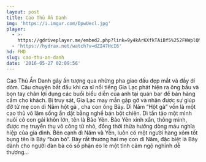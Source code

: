 ```yaml
---
layout: post
title: Cao Thủ Ẩn Danh
img: 'https://i.imgur.com/DpwUecl.jpg'
player:
  - >-
    https://gdriveplayer.me/embed2.php?link=9y4kArKXfkTAiBf5%252FHWplQNiWVIF1wXjtoblOEmWbJIICDg1ReQBxmqbNVgXyHwrvb7Lpi1ZdgJ19RHE7CUqD9UaVe5E%252BJXrj98aAdoAt0lqpOMZI%252FsICQuEDFQZ%252FUFT2QYNqQq2h0zUijBg6fZTmt5Fn6zBl3pnEYCHMaY%252BSAP%252FEwSa9fJqjfb%252BuZZL1j7U42QTjAjZD%252FFHVfxJmPS6Jk
  - 'https://hydrax.net/watch?v=dZI47HcI6'
hd: FHD
slug: cao-thu-an-danh
date: '2016-05-27 02:09:56'
---
```

Cao Thủ Ẩn Danh gây ấn tượng qua những pha giao đấu đẹp mắt và đầy dí dỏm. Câu chuyện bắt đầu khi ca sĩ nổi tiếng Gia Lạc phát hiện ra ông bầu và bọn tay chân lợi dụng các buổi biểu diễn của anh tại quán bar để bán hàng cấm cho khách. Bị truy sát, Gia Lạc may mắn gặp gỡ và nhận được sự giúp đỡ từ mẹ con dì Năm hột gà , cha con ông Bảy. Dì Năm “Hột gà” vốn là một cao thủ võ lâm sống ẩn dật bằng nghề bán bột chiên. Dì tần tảo một mình nuôi cô con gái khôn lớn, tên là Bảo Yên. Bảo Yên xinh xắn, thông minh, được mẹ truyền thụ võ công từ nhỏ, đồng thời thừa hưởng dòng máu nghĩa hiệp của gia đình. Bên cạnh dì Năm và Yên, luôn có một người hàng xóm tốt bụng tên là Bảy “bún bò”. Bảy rất thương hai mẹ con dì Năm, đặc biệt là Bảy dành cho người đàn bà có số phận éo le một tình cảm ngộ nghĩnh dễ thương…

